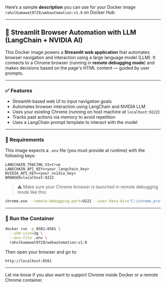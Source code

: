 Here’s a sample **description** you can use for your Docker image `rahulkumawat9729/webautomation:v1.0` on Docker Hub:

---

## 🧠 Streamlit Browser Automation with LLM (LangChain + NVIDIA AI)

This Docker image powers a **Streamlit web application** that automates browser navigation and interaction using a large language model (LLM). It connects to a Chrome browser (running in **remote debugging mode**) and makes decisions based on the page's HTML content — guided by user prompts.

---

### ✅ Features

* Streamlit-based web UI to input navigation goals
* Automates browser interaction using LangChain and NVIDIA LLM
* Uses your existing Chrome (running on host machine at `localhost:9222`)
* Tracks past actions via memory to avoid repetition
* Uses a LangChain prompt template to interact with the model

---

### 🔧 Requirements

This image expects a `.env` file (you must provide at runtime) with the following keys:

```env
LANGCHAIN_TRACING_V2=true
LANGCHAIN_API_KEY=<your_langchain_key>
NVIDIA_API_KEY=<your_nvidia_key>
BROWSER=localhost:9222
```

> ⚠️ Make sure your Chrome browser is launched in remote debugging mode like this:

```bash
chrome.exe --remote-debugging-port=9222 --user-data-dir="C:\chrome_profile"
```

---

### 🚀 Run the Container

```bash
docker run -p 8501:8501 \
  --shm-size=2g \
  --env-file .env \
  rahulkumawat9729/webautomation:v1.0
```

Then open your browser and go to:

```
http://localhost:8501
```

---

Let me know if you also want to support Chrome inside Docker or a remote Chrome container.
